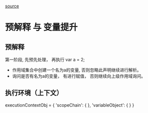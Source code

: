 [source](https://github.com/xiaomuzhu/front-end-interview/blob/master/docs/guide/hoisting.md)

# 预解释  与 变量提升

## 预解释
  第一阶段, 先预先处理， 再执行
  var a = 2;
  - 作用域集合中创建一个名为a的变量, 否则忽略此声明继续进行解析。
  - 询问是否有名为a的变量， 有进行赋值， 否则继续向上级作用域询问。

## 执行环境（上下文）
  executionContextObj = {
    'scopeChain': {    },
    'variableObject': {   }
  }

